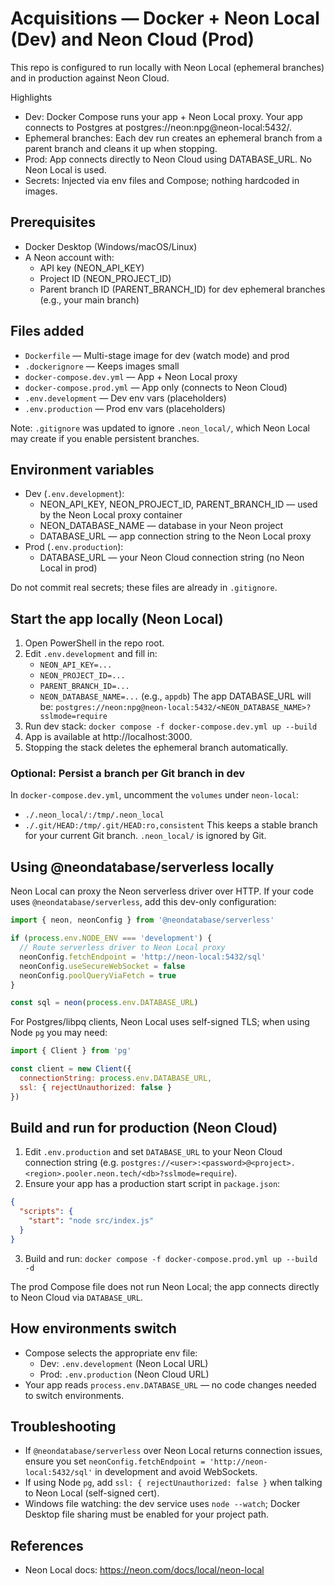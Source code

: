# Acquisitions — Docker + Neon Local (Dev) and Neon Cloud (Prod)

This repo is configured to run locally with Neon Local (ephemeral branches) and in production against Neon Cloud.

Highlights
- Dev: Docker Compose runs your app + Neon Local proxy. Your app connects to Postgres at postgres://neon:npg@neon-local:5432/<db>.
- Ephemeral branches: Each dev run creates an ephemeral branch from a parent branch and cleans it up when stopping.
- Prod: App connects directly to Neon Cloud using DATABASE_URL. No Neon Local is used.
- Secrets: Injected via env files and Compose; nothing hardcoded in images.

## Prerequisites
- Docker Desktop (Windows/macOS/Linux)
- A Neon account with:
  - API key (NEON_API_KEY)
  - Project ID (NEON_PROJECT_ID)
  - Parent branch ID (PARENT_BRANCH_ID) for dev ephemeral branches (e.g., your main branch)

## Files added
- `Dockerfile` — Multi-stage image for dev (watch mode) and prod
- `.dockerignore` — Keeps images small
- `docker-compose.dev.yml` — App + Neon Local proxy
- `docker-compose.prod.yml` — App only (connects to Neon Cloud)
- `.env.development` — Dev env vars (placeholders)
- `.env.production` — Prod env vars (placeholders)

Note: `.gitignore` was updated to ignore `.neon_local/`, which Neon Local may create if you enable persistent branches.

## Environment variables
- Dev (`.env.development`):
  - NEON_API_KEY, NEON_PROJECT_ID, PARENT_BRANCH_ID — used by the Neon Local proxy container
  - NEON_DATABASE_NAME — database in your Neon project
  - DATABASE_URL — app connection string to the Neon Local proxy
- Prod (`.env.production`):
  - DATABASE_URL — your Neon Cloud connection string (no Neon Local in prod)

Do not commit real secrets; these files are already in `.gitignore`.

## Start the app locally (Neon Local)
1) Open PowerShell in the repo root.
2) Edit `.env.development` and fill in:
   - `NEON_API_KEY=...`
   - `NEON_PROJECT_ID=...`
   - `PARENT_BRANCH_ID=...`
   - `NEON_DATABASE_NAME=...` (e.g., `appdb`)
   The app DATABASE_URL will be:
   `postgres://neon:npg@neon-local:5432/<NEON_DATABASE_NAME>?sslmode=require`
3) Run dev stack:
   `docker compose -f docker-compose.dev.yml up --build`
4) App is available at http://localhost:3000.
5) Stopping the stack deletes the ephemeral branch automatically.

### Optional: Persist a branch per Git branch in dev
In `docker-compose.dev.yml`, uncomment the `volumes` under `neon-local`:
- `./.neon_local/:/tmp/.neon_local`
- `./.git/HEAD:/tmp/.git/HEAD:ro,consistent`
This keeps a stable branch for your current Git branch. `.neon_local/` is ignored by Git.

## Using @neondatabase/serverless locally
Neon Local can proxy the Neon serverless driver over HTTP. If your code uses `@neondatabase/serverless`, add this dev-only configuration:

```js
import { neon, neonConfig } from '@neondatabase/serverless'

if (process.env.NODE_ENV === 'development') {
  // Route serverless driver to Neon Local proxy
  neonConfig.fetchEndpoint = 'http://neon-local:5432/sql'
  neonConfig.useSecureWebSocket = false
  neonConfig.poolQueryViaFetch = true
}

const sql = neon(process.env.DATABASE_URL)
```

For Postgres/libpq clients, Neon Local uses self-signed TLS; when using Node `pg` you may need:

```js
import { Client } from 'pg'

const client = new Client({
  connectionString: process.env.DATABASE_URL,
  ssl: { rejectUnauthorized: false }
})
```

## Build and run for production (Neon Cloud)
1) Edit `.env.production` and set `DATABASE_URL` to your Neon Cloud connection string (e.g. `postgres://<user>:<password>@<project>.<region>.pooler.neon.tech/<db>?sslmode=require`).
2) Ensure your app has a production start script in `package.json`:

```json
{
  "scripts": {
    "start": "node src/index.js"
  }
}
```

3) Build and run:
`docker compose -f docker-compose.prod.yml up --build -d`

The prod Compose file does not run Neon Local; the app connects directly to Neon Cloud via `DATABASE_URL`.

## How environments switch
- Compose selects the appropriate env file:
  - Dev: `.env.development` (Neon Local URL)
  - Prod: `.env.production` (Neon Cloud URL)
- Your app reads `process.env.DATABASE_URL` — no code changes needed to switch environments.

## Troubleshooting
- If `@neondatabase/serverless` over Neon Local returns connection issues, ensure you set `neonConfig.fetchEndpoint = 'http://neon-local:5432/sql'` in development and avoid WebSockets.
- If using Node `pg`, add `ssl: { rejectUnauthorized: false }` when talking to Neon Local (self-signed cert).
- Windows file watching: the dev service uses `node --watch`; Docker Desktop file sharing must be enabled for your project path.

## References
- Neon Local docs: https://neon.com/docs/local/neon-local

